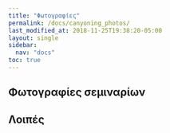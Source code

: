```yaml
---
title: "Φωτογραφίες"
permalink: /docs/canyoning_photos/
last_modified_at: 2018-11-25T19:38:20-05:00
layout: single
sidebar: 
  nav: "docs"
toc: true
---
```


## Φωτογραφίες σεμιναρίων

## Λοιπές
